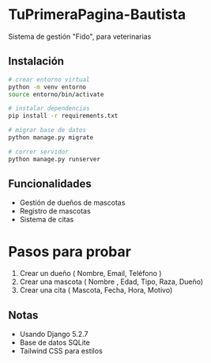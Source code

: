 # TuPrimeraPagina-Bautista

Sistema de gestión "Fido", para veterinarias

## Instalación

```bash
# crear entorno virtual
python -m venv entorno
source entorno/bin/activate

# instalar dependencias
pip install -r requirements.txt

# migrar base de datos
python manage.py migrate

# correr servidor
python manage.py runserver
```

## Funcionalidades

- Gestión de dueños de mascotas
- Registro de mascotas
- Sistema de citas

# Pasos para probar

1. Crear un dueño ( Nombre, Email, Teléfono )
2. Crear una mascota ( Nombre , Edad, Tipo, Raza, Dueño)
3. Crear una cita ( Mascota, Fecha, Hora, Motivo)

## Notas

- Usando Django 5.2.7
- Base de datos SQLite
- Tailwind CSS para estilos

